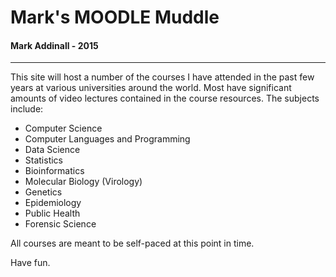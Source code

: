 # Mark's MOODLE Muddle
#### Mark Addinall - 2015
_____

This site will host a number of the courses I have attended in the past few years at various universities around the world.  Most have significant amounts of video lectures contained in the course resources.  The subjects include:

- Computer Science
- Computer Languages and Programming
- Data Science
- Statistics
- Bioinformatics
- Molecular Biology (Virology)
- Genetics
- Epidemiology
- Public Health
- Forensic Science

All courses are meant to be self-paced at this point in time.

Have fun.
